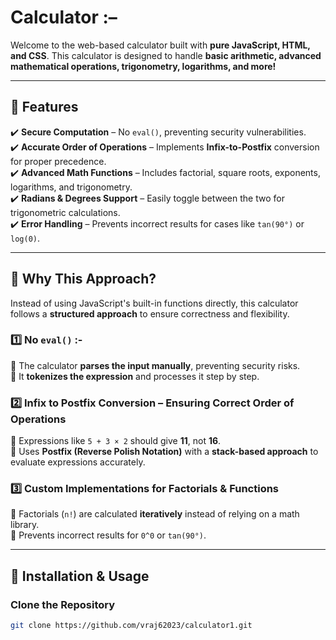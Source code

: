 #  Calculator :– 

Welcome to the web-based calculator built with **pure JavaScript, HTML, and CSS**. This calculator is designed to handle **basic arithmetic, advanced mathematical operations, trigonometry, logarithms, and more!**  

---

## 🌟 Features  
✔️ **Secure Computation** – No `eval()`, preventing security vulnerabilities.  
✔️ **Accurate Order of Operations** – Implements **Infix-to-Postfix** conversion for proper precedence.  
✔️ **Advanced Math Functions** – Includes factorial, square roots, exponents, logarithms, and trigonometry.  
✔️ **Radians & Degrees Support** – Easily toggle between the two for trigonometric calculations.  
✔️ **Error Handling** – Prevents incorrect results for cases like `tan(90°)` or `log(0)`.  

---

## 🎯 Why This Approach?  

Instead of using JavaScript's built-in functions directly, this calculator follows a **structured approach** to ensure correctness and flexibility.  

### 1️⃣ **No `eval()`** :- 
🔹 The calculator **parses the input manually**, preventing security risks.  
🔹 It **tokenizes the expression** and processes it step by step.  

### 2️⃣ **Infix to Postfix Conversion – Ensuring Correct Order of Operations**  
🔹 Expressions like `5 + 3 × 2` should give **11**, not **16**.  
🔹 Uses **Postfix (Reverse Polish Notation)** with a **stack-based approach** to evaluate expressions accurately.  

### 3️⃣ **Custom Implementations for Factorials & Functions**  
🔹 Factorials (`n!`) are calculated **iteratively** instead of relying on a math library.  
🔹 Prevents incorrect results for `0^0` or `tan(90°)`.  

---

## 📜 Installation & Usage  

### Clone the Repository  
```sh
git clone https://github.com/vraj62023/calculator1.git

